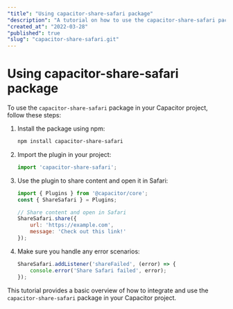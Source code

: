 ```yaml
---
"title": "Using capacitor-share-safari package"
"description": "A tutorial on how to use the capacitor-share-safari package in your Capacitor project."
"created_at": "2022-03-28"
"published": true
"slug": "capacitor-share-safari.git"
---
```


# Using capacitor-share-safari package

To use the `capacitor-share-safari` package in your Capacitor project, follow these steps:

1. Install the package using npm:
   ```bash
   npm install capacitor-share-safari
   ```

2. Import the plugin in your project:
   ```javascript
   import 'capacitor-share-safari';
   ```

3. Use the plugin to share content and open it in Safari:
   ```javascript
   import { Plugins } from '@capacitor/core';
   const { ShareSafari } = Plugins;

   // Share content and open in Safari
   ShareSafari.share({
       url: 'https://example.com',
       message: 'Check out this link!'
   });
   ```

4. Make sure you handle any error scenarios:

   ```javascript
   ShareSafari.addListener('shareFailed', (error) => {
       console.error('Share Safari failed', error);
   });
   ```

This tutorial provides a basic overview of how to integrate and use the `capacitor-share-safari` package in your Capacitor project.
```